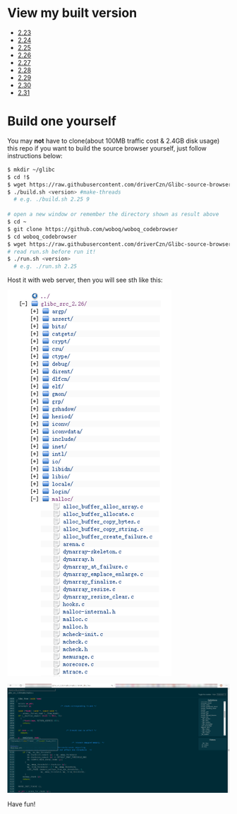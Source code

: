 # View my built version
 - [2.23](http://www.j10.monster/Glibc-source-browser/glibc_src_2.23/)
 - [2.24](http://www.j10.monster/Glibc-source-browser/glibc_src_2.24/)
 - [2.25](http://www.j10.monster/Glibc-source-browser/glibc_src_2.25/)
 - [2.26](http://www.j10.monster/Glibc-source-browser/glibc_src_2.26/)
 - [2.27](http://www.j10.monster/Glibc-source-browser/glibc_src_2.27/)
 - [2.28](http://www.j10.monster/Glibc-source-browser/glibc_src_2.28/)
 - [2.29](http://www.j10.monster/Glibc-source-browser/glibc_src_2.29/)
 - [2.30](http://www.j10.monster/Glibc-source-browser/glibc_src_2.30/)
 - [2.31](http://www.j10.monster/Glibc-source-browser/glibc_src_2.31/)
# Build one yourself

You may **not** have to clone(about 100MB traffic cost & 2.4GB disk usage) this repo if you want to build the source browser yourself, just follow instructions below:

```bash
$ mkdir ~/glibc
$ cd !$
$ wget https://raw.githubusercontent.com/driverCzn/Glibc-source-browser/master/build.sh
$ ./build.sh <version> #make-threads
  # e.g. ./build.sh 2.25 9

# open a new window or remember the directory shown as result above
$ cd ~
$ git clone https://github.com/woboq/woboq_codebrowser
$ cd woboq_codebrowser
$ wget https://raw.githubusercontent.com/driverCzn/Glibc-source-browser/master/run.sh
# read run.sh before run it!
$ ./run.sh <version>
  # e.g. ./run.sh 2.25
```

Host it with web server, then you will see sth like this:

 ![](/Snipaste_2020-02-25_20-54-25.png)

 ![](/Snipaste_2020-02-25_20-56-55.png)

Have fun!
